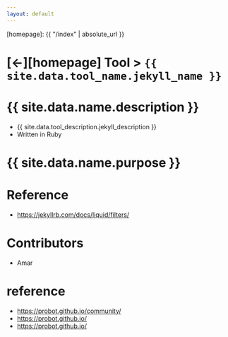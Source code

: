 ```yaml
---
layout: default
---
```



[//]: #(Reference)
[homepage]:   {{ "/index" | absolute_url }}

# [&larr;][homepage] Tool > `{{ site.data.tool_name.jekyll_name }}`
# {{ site.data.name.description }}
- {{ site.data.tool_description.jekyll_description }}
- Written in Ruby

# {{ site.data.name.purpose }}

# Reference
- https://jekyllrb.com/docs/liquid/filters/

# Contributors
- Amar

# reference
- https://probot.github.io/community/
- https://probot.github.io/
- https://probot.github.io/
